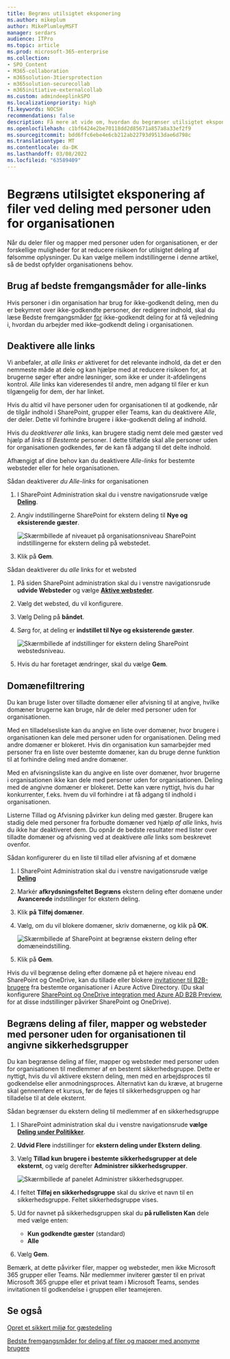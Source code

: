 ```yaml
---
title: Begræns utilsigtet eksponering
ms.author: mikeplum
author: MikePlumleyMSFT
manager: serdars
audience: ITPro
ms.topic: article
ms.prod: microsoft-365-enterprise
ms.collection:
- SPO_Content
- M365-collaboration
- m365solution-3tiersprotection
- m365solution-securecollab
- m365initiative-externalcollab
ms.custom: admindeeplinkSPO
ms.localizationpriority: high
f1.keywords: NOCSH
recommendations: false
description: Få mere at vide om, hvordan du begrænser utilsigtet eksponering af oplysninger, når du deler filer med personer uden for organisationen.
ms.openlocfilehash: c1bf6424e2be70118dd2d85671a857a8a33ef2f9
ms.sourcegitcommit: bdd6ffc6ebe4e6cb212ab22793d9513dae6d798c
ms.translationtype: MT
ms.contentlocale: da-DK
ms.lasthandoff: 03/08/2022
ms.locfileid: "63589409"
---
```

# <a name="limit-accidental-exposure-to-files-when-sharing-with-people-outside-your-organization"></a>Begræns utilsigtet eksponering af filer ved deling med personer uden for organisationen

Når du deler filer og mapper med personer uden for organisationen, er der forskellige muligheder for at reducere risikoen for utilsigtet deling af følsomme oplysninger. Du kan vælge mellem indstillingerne i denne artikel, så de bedst opfylder organisationens behov.

## <a name="use-best-practices-for-anyone-links"></a>Brug af bedste fremgangsmåder for alle-links

Hvis personer i din organisation har brug for ikke-godkendt deling, men du er bekymret over ikke-godkendte personer, der redigerer indhold, skal du læse Bedste fremgangsmåder [for](best-practices-anonymous-sharing.md) ikke-godkendt deling for at få vejledning i, hvordan du arbejder med ikke-godkendt deling i organisationen.

## <a name="turn-off-anyone-links"></a>Deaktivere alle links

Vi anbefaler, at *alle links er* aktiveret for det relevante indhold, da det er den nemmeste måde at dele og kan hjælpe med at reducere risikoen for, at brugerne søger efter andre løsninger, som ikke er under it-afdelingens kontrol. *Alle* links kan videresendes til andre, men adgang til filer er kun tilgængelig for dem, der har linket.

Hvis du altid vil have personer uden for organisationen til at godkende, når de tilgår indhold i SharePoint, grupper eller Teams, kan du deaktivere *Alle*, der deler. Dette vil forhindre brugere i ikke-godkendt deling af indhold.

Hvis du *deaktiverer alle* links, kan brugere stadig nemt dele med gæster ved hjælp af *links til Bestemte* personer. I dette tilfælde skal alle personer uden for organisationen godkendes, før de kan få adgang til det delte indhold.

Afhængigt af dine behov kan du deaktivere *Alle-links* for bestemte websteder eller for hele organisationen.

Sådan deaktiverer *du Alle-links* for organisationen

1. I SharePoint Administration skal du i venstre navigationsrude vælge <a href="https://go.microsoft.com/fwlink/?linkid=2185222" target="_blank">**Deling**</a>.
2. Angiv indstillingerne SharePoint for ekstern deling til **Nye og eksisterende gæster**.

   ![Skærmbillede af niveauet på organisationsniveau SharePoint indstillingerne for ekstern deling på webstedet.](../media/sharepoint-organization-external-sharing-controls-new-users.png)

3. Klik på **Gem**.

Sådan deaktiverer du *alle* links for et websted

1. På siden SharePoint administration skal du i venstre navigationsrude **udvide Websteder** og vælge <a href="https://go.microsoft.com/fwlink/?linkid=2185220" target="_blank">**Aktive websteder**</a>.
2. Vælg det websted, du vil konfigurere.
3. Vælg Deling på **båndet**.
4. Sørg for, at deling er **indstillet til Nye og eksisterende gæster**.

   ![Skærmbillede af indstillinger for ekstern deling SharePoint webstedsniveau.](../media/sharepoint-site-external-sharing-settings.png)

5. Hvis du har foretaget ændringer, skal du vælge **Gem**.

## <a name="domain-filtering"></a>Domænefiltrering

Du kan bruge lister over tilladte domæner eller afvisning til at angive, hvilke domæner brugerne kan bruge, når de deler med personer uden for organisationen.

Med en tilladelsesliste kan du angive en liste over domæner, hvor brugere i organisationen kan dele med personer uden for organisationen. Deling med andre domæner er blokeret. Hvis din organisation kun samarbejder med personer fra en liste over bestemte domæner, kan du bruge denne funktion til at forhindre deling med andre domæner.

Med en afvisningsliste kan du angive en liste over domæner, hvor brugerne i organisationen ikke kan dele med personer uden for organisationen. Deling med de angivne domæner er blokeret. Dette kan være nyttigt, hvis du har konkurrenter, f.eks. hvem du vil forhindre i at få adgang til indhold i organisationen.

Listerne Tillad og Afvisning påvirker kun deling med gæster. Brugere kan stadig dele med personer fra forbudte domæner ved hjælp *af alle* links, hvis du ikke har deaktiveret dem. Du opnår de bedste resultater med lister over tilladte domæner og afvisning ved at deaktivere *alle* links som beskrevet ovenfor.

Sådan konfigurerer du en liste til tillad eller afvisning af et domæne

1. I SharePoint Administration skal du i venstre navigationsrude vælge <a href="https://go.microsoft.com/fwlink/?linkid=2185222" target="_blank">**Deling**</a>
2. Markér **afkrydsningsfeltet Begræns** ekstern deling efter domæne under **Avancerede** indstillinger for ekstern deling.
3. Klik **på Tilføj domæner**.
4. Vælg, om du vil blokere domæner, skriv domænerne, og klik på **OK**.

   ![Skærmbillede af SharePoint at begrænse ekstern deling efter domæneindstilling.](../media/sharepoint-sharing-block-domain.png)

5. Klik på **Gem**.

Hvis du vil begrænse deling efter domæne på et højere niveau end SharePoint og OneDrive, kan du tillade eller blokere [invitationer til B2B-brugere](/azure/active-directory/b2b/allow-deny-list) fra bestemte organisationer i Azure Active Directory. (Du skal konfigurere [SharePoint og OneDrive integration med Azure AD B2B Preview](/sharepoint/sharepoint-azureb2b-integration-preview), for at disse indstillinger påvirker SharePoint og OneDrive).

## <a name="limit-sharing-of-files-folders-and-sites-with-people-outside-your-organization-to-specified-security-groups"></a>Begræns deling af filer, mapper og websteder med personer uden for organisationen til angivne sikkerhedsgrupper

Du kan begrænse deling af filer, mapper og websteder med personer uden for organisationen til medlemmer af en bestemt sikkerhedsgruppe. Dette er nyttigt, hvis du vil aktivere ekstern deling, men med en arbejdsproces til godkendelse eller anmodningsproces. Alternativt kan du kræve, at brugerne skal gennemføre et kursus, før de føjes til sikkerhedsgruppen og har tilladelse til at dele eksternt.

Sådan begrænser du ekstern deling til medlemmer af en sikkerhedsgruppe

1. I SharePoint administration skal du i venstre navigationsrude **vælge** <a href="https://go.microsoft.com/fwlink/?linkid=2185222" target="_blank">**Deling under Politikker**</a>.
2. **Udvid Flere** indstillinger for **ekstern deling under Ekstern deling**.

3. Vælg **Tillad kun brugere i bestemte sikkerhedsgrupper at dele eksternt**, og vælg derefter **Administrer sikkerhedsgrupper**.

    ![Skærmbillede af panelet Administrer sikkerhedsgrupper.](/sharepoint/sharepointonline/media/manage-security-groups.png)

4. I feltet **Tilføj en sikkerhedsgruppe** skal du skrive et navn til en sikkerhedsgruppe. Feltet sikkerhedsgruppe vises.

5. Ud for navnet på sikkerhedsgruppen skal du **på rullelisten Kan** dele med vælge enten:

    - **Kun godkendte gæster** (standard)
    - **Alle**

6. Vælg **Gem**.

Bemærk, at dette påvirker filer, mapper og websteder, men ikke Microsoft 365 grupper eller Teams. Når medlemmer inviterer gæster til en privat Microsoft 365 gruppe eller et privat team i Microsoft Teams, sendes invitationen til godkendelse i gruppen eller teamejeren.

## <a name="see-also"></a>Se også

[Opret et sikkert miljø for gæstedeling](create-secure-guest-sharing-environment.md)

[Bedste fremgangsmåder for deling af filer og mapper med anonyme brugere](best-practices-anonymous-sharing.md)
